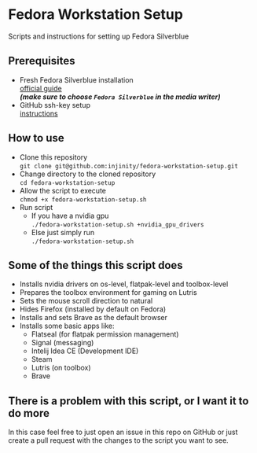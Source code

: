 # Fedora Workstation Setup
Scripts and instructions for setting up Fedora Silverblue

## Prerequisites

- Fresh Fedora Silverblue installation  
[official guide](https://docs.fedoraproject.org/en-US/fedora/latest/preparing-boot-media/#_fedora_media_writer)  
***(make sure to choose `Fedora Silverblue` in the media writer)***
- GitHub ssh-key setup  
[instructions](https://github.com/injinity/instructions/blob/main/gtihub_ssh_auth/README.md)

## How to use

- Clone this repository  
`git clone git@github.com:injinity/fedora-workstation-setup.git`
- Change directory to the cloned repository  
  `cd fedora-workstation-setup`
- Allow the script to execute  
  `chmod +x fedora-workstation-setup.sh`
- Run script  
  - If you have a nvidia gpu  
    `./fedora-workstation-setup.sh +nvidia_gpu_drivers`
  - Else just simply run  
    `./fedora-workstation-setup.sh`

## Some of the things this script does
- Installs nvidia drivers on os-level, flatpak-level and toolbox-level
- Prepares the toolbox environment for gaming on Lutris
- Sets the mouse scroll direction to natural
- Hides Firefox (installed by default on Fedora)
- Installs and sets Brave as the default browser
- Installs some basic apps like:
  - Flatseal (for flatpak permission management)
  - Signal (messaging)
  - Intelij Idea CE (Development IDE)
  - Steam
  - Lutris (on toolbox)
  - Brave

## There is a problem with this script, or I want it to do more
In this case feel free to just open an issue in this repo on GitHub 
or just create a pull request with the changes to the script you want to see.
